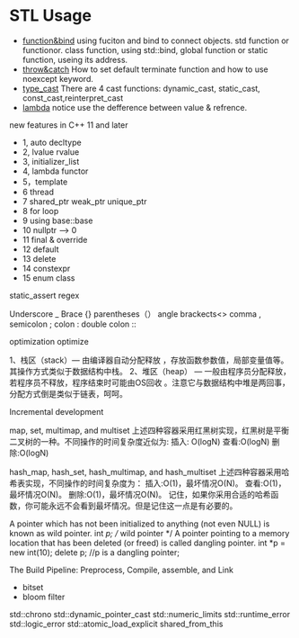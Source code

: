 STL Usage 
=============================================
* [function&bind](callback) using fuciton and bind to connect objects. std function or functionor. class function, using std::bind, global function or static function, useing its address.
* [throw&catch](throwcatch) How to set default terminate function and how to use noexcept keyword.
* [type_cast](cast) There are 4 cast functions: dynamic_cast, static_cast, const_cast,reinterpret_cast
* [lambda](lambda) notice use the defference between value & refrence.  



new features in C++ 11 and later
* 1, auto decltype
* 2, lvalue rvalue
* 3, initializer_list
* 4, lambda functor
* 5，template
* 6 thread
* 7 shared_ptr weak_ptr  unique_ptr
* 8 for loop
* 9 using base::base  
* 10 nullptr --> 0
* 11 final & override
* 12 default
* 13 delete 
* 14 constexpr
* 15 enum class

static_assert    regex

Underscore _ Brace {} parentheses（）  angle brackects<>
comma , semicolon ;  colon : double colon ::

 optimization optimize

1、栈区（stack）— 由编译器自动分配释放 ，存放函数参数值，局部变量值等。其操作方式类似于数据结构中栈。
2、堆区（heap） — 一般由程序员分配释放， 若程序员不释放，程序结束时可能由OS回收 。注意它与数据结构中堆是两回事，分配方式倒是类似于链表，呵呵。

Incremental development


map, set, multimap, and multiset
上述四种容器采用红黑树实现，红黑树是平衡二叉树的一种。不同操作的时间复杂度近似为:
插入: O(logN)
查看:O(logN)
删除:O(logN)

hash_map, hash_set, hash_multimap, and hash_multiset
上述四种容器采用哈希表实现，不同操作的时间复杂度为：
插入:O(1)，最坏情况O(N)。
查看:O(1)，最坏情况O(N)。
删除:O(1)，最坏情况O(N)。
记住，如果你采用合适的哈希函数，你可能永远不会看到最坏情况。但是记住这一点是有必要的。


A pointer which has not been initialized to anything (not even NULL) is known as wild pointer.
int *p;  /* wild pointer */
A pointer pointing to a memory location that has been deleted (or freed) is called dangling pointer.
int *p = new int(10);
delete p; //p is a dangling pointer;

The Build Pipeline: Preprocess, Compile, assemble, and Link

  - bitset
  - bloom filter


  std::chrono
  std::dynamic_pointer_cast
  std::numeric_limits
  std::runtime_error
  std::logic_error
  std::atomic_load_explicit
  shared_from_this

  